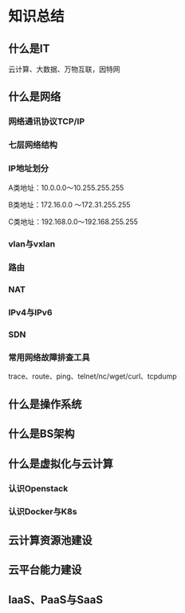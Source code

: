 # 知识总结

## 什么是IT

云计算、大数据、万物互联，因特网

## 什么是网络

### 网络通讯协议TCP/IP

### 七层网络结构

### IP地址划分

A类地址：10.0.0.0～10.255.255.255

B类地址：172.16.0.0 ～172.31.255.255

C类地址：192.168.0.0～192.168.255.255

### vlan与vxlan

### 路由

### NAT

### IPv4与IPv6

### SDN

### 常用网络故障排查工具

trace、route、ping、telnet/nc/wget/curl、tcpdump

## 什么是操作系统

## 什么是BS架构

## 什么是虚拟化与云计算

### 认识Openstack

### 认识Docker与K8s

## 云计算资源池建设

## 云平台能力建设

## IaaS、PaaS与SaaS

